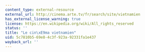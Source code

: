 ```yaml
---
content_type: external-resource
external_url: http://cinema.arte.tv/fr/search/site/vietnamien
has_external_license_warning: true
license: https://en.wikipedia.org/wiki/All_rights_reserved
status: ''
title: "Le cin\xE9ma vietnamien"
uid: 5c7810b5-69e8-4c3f-923a-92331fa1e437
wayback_url: ''
---
```

